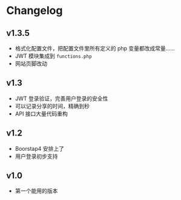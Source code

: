 # Changelog

## v1.3.5

- 格式化配置文件，把配置文件里所有定义的 php 变量都改成常量……
- JWT 模块集成到 `functions.php`
- 网站页脚改动

## v1.3

- JWT 登录验证，完善用户登录的安全性
- 可以记录分享的时间，精确到秒
- API 接口大量代码重构

## v1.2

- Boorstap4 安排上了
- 用户登录初步支持

## v1.0

- 第一个能用的版本
